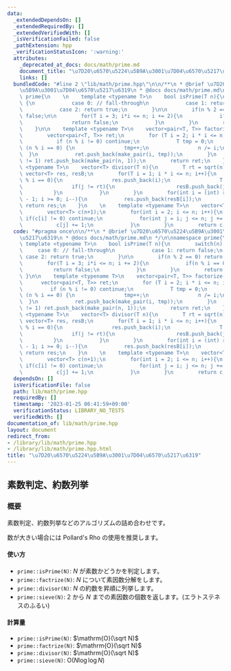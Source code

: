 ```yaml
---
data:
  _extendedDependsOn: []
  _extendedRequiredBy: []
  _extendedVerifiedWith: []
  _isVerificationFailed: false
  _pathExtension: hpp
  _verificationStatusIcon: ':warning:'
  attributes:
    _deprecated_at_docs: docs/math/prime.md
    document_title: "\u7D20\u6570\u5224\u5B9A\u3001\u7D04\u6570\u5217\u6319"
    links: []
  bundledCode: "#line 2 \"lib/math/prime.hpp\"\n\n/**\n * @brief \u7D20\u6570\u5224\
    \u5B9A\u3001\u7D04\u6570\u5217\u6319\n * @docs docs/math/prime.md\n */\n\nnamespace\
    \ prime{\n    \n    template <typename T>\n    bool isPrime(T n){\n        switch(n)\
    \ {\n            case 0: // fall-through\n            case 1: return false;\n\
    \            case 2: return true;\n        }\n\n        if(n % 2 == 0) return\
    \ false;\n\n        for(T i = 3; i*i <= n; i += 2){\n            if(n % i == 0){\n\
    \                return false;\n            }\n        }\n        return true;\n\
    \    }\n\n    template <typename T>\n    vector<pair<T, T>> factorize(T n) {\n\
    \        vector<pair<T, T>> ret;\n        for (T i = 2; i * i <= n; i++) {\n \
    \           if (n % i != 0) continue;\n            T tmp = 0;\n            while\
    \ (n % i == 0) {\n                tmp++;\n                n /= i;\n          \
    \  }\n            ret.push_back(make_pair(i, tmp));\n        }\n        if (n\
    \ != 1) ret.push_back(make_pair(n, 1));\n        return ret;\n    }\n\n    template\
    \ <typename T>\n    vector<T> divisor(T n){\n        T rt = sqrt(n);\n       \
    \ vector<T> res, resB;\n        for(T i = 1; i * i <= n; i++){\n            if(n\
    \ % i == 0){\n                res.push_back(i);\n                T j = n / i;\n\
    \                if(j != rt){\n                    resB.push_back(j);\n      \
    \          }\n            }\n        }\n        for(int i = (int) resB.size()\
    \ - 1; i >= 0; i--){\n            res.push_back(resB[i]);\n        }\n       \
    \ return res;\n    }\n    \n    template <typename T>\n    vector<T> sieve(T n){\n\
    \        vector<T> c(n+1);\n        for(int i = 2; i <= n; i++){\n           \
    \ if(c[i] != 0) continue;\n            for(int j = i; j <= n; j += i){\n     \
    \           c[j] += 1;\n            }\n        }\n        return c;\n    }\n}\n"
  code: "#pragma once\n\n/**\n * @brief \u7D20\u6570\u5224\u5B9A\u3001\u7D04\u6570\
    \u5217\u6319\n * @docs docs/math/prime.md\n */\n\nnamespace prime{\n    \n   \
    \ template <typename T>\n    bool isPrime(T n){\n        switch(n) {\n       \
    \     case 0: // fall-through\n            case 1: return false;\n           \
    \ case 2: return true;\n        }\n\n        if(n % 2 == 0) return false;\n\n\
    \        for(T i = 3; i*i <= n; i += 2){\n            if(n % i == 0){\n      \
    \          return false;\n            }\n        }\n        return true;\n   \
    \ }\n\n    template <typename T>\n    vector<pair<T, T>> factorize(T n) {\n  \
    \      vector<pair<T, T>> ret;\n        for (T i = 2; i * i <= n; i++) {\n   \
    \         if (n % i != 0) continue;\n            T tmp = 0;\n            while\
    \ (n % i == 0) {\n                tmp++;\n                n /= i;\n          \
    \  }\n            ret.push_back(make_pair(i, tmp));\n        }\n        if (n\
    \ != 1) ret.push_back(make_pair(n, 1));\n        return ret;\n    }\n\n    template\
    \ <typename T>\n    vector<T> divisor(T n){\n        T rt = sqrt(n);\n       \
    \ vector<T> res, resB;\n        for(T i = 1; i * i <= n; i++){\n            if(n\
    \ % i == 0){\n                res.push_back(i);\n                T j = n / i;\n\
    \                if(j != rt){\n                    resB.push_back(j);\n      \
    \          }\n            }\n        }\n        for(int i = (int) resB.size()\
    \ - 1; i >= 0; i--){\n            res.push_back(resB[i]);\n        }\n       \
    \ return res;\n    }\n    \n    template <typename T>\n    vector<T> sieve(T n){\n\
    \        vector<T> c(n+1);\n        for(int i = 2; i <= n; i++){\n           \
    \ if(c[i] != 0) continue;\n            for(int j = i; j <= n; j += i){\n     \
    \           c[j] += 1;\n            }\n        }\n        return c;\n    }\n}"
  dependsOn: []
  isVerificationFile: false
  path: lib/math/prime.hpp
  requiredBy: []
  timestamp: '2023-01-25 06:41:59+09:00'
  verificationStatus: LIBRARY_NO_TESTS
  verifiedWith: []
documentation_of: lib/math/prime.hpp
layout: document
redirect_from:
- /library/lib/math/prime.hpp
- /library/lib/math/prime.hpp.html
title: "\u7D20\u6570\u5224\u5B9A\u3001\u7D04\u6570\u5217\u6319"
---
```

## 素数判定、約数列挙

### 概要

素数判定、約数列挙などのアルゴリズムの詰め合わせです。

数が大きい場合には Pollard's Rho の使用を推奨します。

#### 使い方

- `prime::isPrime(N)`: $N$ が素数かどうかを判定します。
- `prime::factrize(N)`: $N$ について素因数分解をします。
- `prime::divisor(N)`: $N$ の約数を昇順に列挙します。
- `prime::sieve(N)`: $2$ から $N$ までの素因数の個数を返します。(エラトステネスのふるい)

#### 計算量

- `prime::isPrime(N)`: $\mathrm{O}(\sqrt N)$
- `prime::factrize(N)`: $\mathrm{O}(\sqrt N)$
- `prime::divisor(N)`: $\mathrm{O}(\sqrt N)$
- `prime::sieve(N)`: $\mathrm{O}(N \log \log N)$